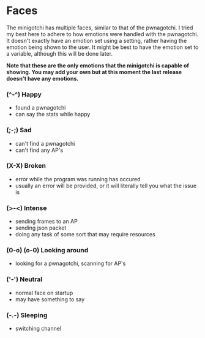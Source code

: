 # Faces
The minigotchi has multiple faces, similar to that of the pwnagotchi. I tried my best here to adhere to how emotions were handled with the pwnagotchi. It doesn't exactly have an emotion set using a setting, rather having the emotion being shown to the user. It might be best to have the emotion set to a variable, although this will be done later. 

**Note that these are the only emotions that the minigotchi is capable of showing. You may add your own but at this moment the last release doesn't have any emotions.**

### (^-^) Happy
- found a pwnagotchi
- can say the stats while happy

### (;-;) Sad
- can't find a pwnagotchi
- can't find any AP's

### (X-X) Broken
- error while the program was running has occured
- usually an error will be provided, or it will literally tell you what the issue is

### (>-<) Intense
- sending frames to an AP
- sending json packet
- doing any task of some sort that may require resources

### (0-o) (o-0) Looking around
- looking for a pwnagotchi, scanning for AP's

### ('-') Neutral
- normal face on startup
- may have something to say

### (-.-) Sleeping
- switching channel
